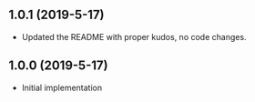 ## 1.0.1 (2019-5-17)

- Updated the README with proper kudos, no code changes.

## 1.0.0 (2019-5-17)

- Initial implementation